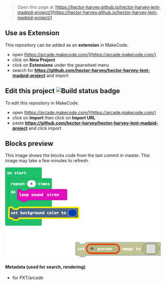  


> Open this page at [https://hector-harvey.github.io/hector-harvey-lent-madpid-project/](https://hector-harvey.github.io/hector-harvey-lent-madpid-project/)

## Use as Extension

This repository can be added as an **extension** in MakeCode.

* open [https://arcade.makecode.com/](https://arcade.makecode.com/)
* click on **New Project**
* click on **Extensions** under the gearwheel menu
* search for **https://github.com/hector-harvey/hector-harvey-lent-madpid-project** and import

## Edit this project ![Build status badge](https://github.com/hector-harvey/hector-harvey-lent-madpid-project/workflows/MakeCode/badge.svg)

To edit this repository in MakeCode.

* open [https://arcade.makecode.com/](https://arcade.makecode.com/)
* click on **Import** then click on **Import URL**
* paste **https://github.com/hector-harvey/hector-harvey-lent-madpid-project** and click import

## Blocks preview

This image shows the blocks code from the last commit in master.
This image may take a few minutes to refresh.

![A rendered view of the blocks](https://github.com/hector-harvey/hector-harvey-lent-madpid-project/raw/master/.github/makecode/blocks.png)

#### Metadata (used for search, rendering)

* for PXT/arcade
<script src="https://makecode.com/gh-pages-embed.js"></script><script>makeCodeRender("{{ site.makecode.home_url }}", "{{ site.github.owner_name }}/{{ site.github.repository_name }}");</script>
